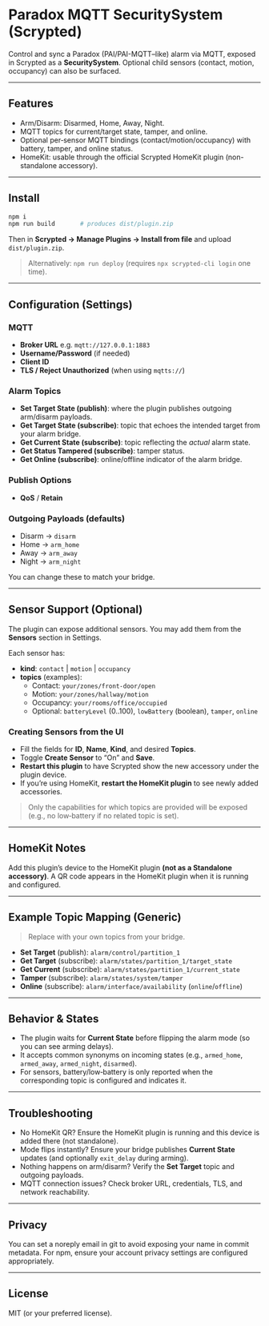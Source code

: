 # Paradox MQTT SecuritySystem (Scrypted)

Control and sync a Paradox (PAI/PAI-MQTT–like) alarm via MQTT, exposed in Scrypted as a **SecuritySystem**. Optional child sensors (contact, motion, occupancy) can also be surfaced.

---

## Features
- Arm/Disarm: Disarmed, Home, Away, Night.
- MQTT topics for current/target state, tamper, and online.
- Optional per‑sensor MQTT bindings (contact/motion/occupancy) with battery, tamper, and online status.
- HomeKit: usable through the official Scrypted HomeKit plugin (non-standalone accessory).

---

## Install
```bash
npm i
npm run build       # produces dist/plugin.zip
```
Then in **Scrypted → Manage Plugins → Install from file** and upload `dist/plugin.zip`.

> Alternatively: `npm run deploy` (requires `npx scrypted-cli login` one time).

---

## Configuration (Settings)
### MQTT
- **Broker URL** e.g. `mqtt://127.0.0.1:1883`
- **Username/Password** (if needed)
- **Client ID**
- **TLS / Reject Unauthorized** (when using `mqtts://`)

### Alarm Topics
- **Set Target State (publish)**: where the plugin publishes outgoing arm/disarm payloads.
- **Get Target State (subscribe)**: topic that echoes the intended target from your alarm bridge.
- **Get Current State (subscribe)**: topic reflecting the *actual* alarm state.
- **Get Status Tampered (subscribe)**: tamper status.
- **Get Online (subscribe)**: online/offline indicator of the alarm bridge.

### Publish Options
- **QoS** / **Retain**

### Outgoing Payloads (defaults)
- Disarm → `disarm`
- Home → `arm_home`
- Away → `arm_away`
- Night → `arm_night`

You can change these to match your bridge.

---

## Sensor Support (Optional)
The plugin can expose additional sensors. You may add them from the **Sensors** section in Settings.

Each sensor has:
- **kind**: `contact` | `motion` | `occupancy`
- **topics** (examples):
  - Contact: `your/zones/front-door/open`
  - Motion: `your/zones/hallway/motion`
  - Occupancy: `your/rooms/office/occupied`
  - Optional: `batteryLevel` (0..100), `lowBattery` (boolean), `tamper`, `online`

### Creating Sensors from the UI
- Fill the fields for **ID**, **Name**, **Kind**, and desired **Topics**.
- Toggle **Create Sensor** to “On” and **Save**.
- **Restart this plugin** to have Scrypted show the new accessory under the plugin device.
- If you’re using HomeKit, **restart the HomeKit plugin** to see newly added accessories.

> Only the capabilities for which topics are provided will be exposed (e.g., no low‑battery if no related topic is set).

---

## HomeKit Notes
Add this plugin’s device to the HomeKit plugin **(not as a Standalone accessory)**. A QR code appears in the HomeKit plugin when it is running and configured.

---

## Example Topic Mapping (Generic)
> Replace with your own topics from your bridge.
- **Set Target** (publish): `alarm/control/partition_1`
- **Get Target** (subscribe): `alarm/states/partition_1/target_state`
- **Get Current** (subscribe): `alarm/states/partition_1/current_state`
- **Tamper** (subscribe): `alarm/states/system/tamper`
- **Online** (subscribe): `alarm/interface/availability` (`online`/`offline`)

---

## Behavior & States
- The plugin waits for **Current State** before flipping the alarm mode (so you can see arming delays).
- It accepts common synonyms on incoming states (e.g., `armed_home`, `armed_away`, `armed_night`, `disarmed`).
- For sensors, battery/low‑battery is only reported when the corresponding topic is configured and indicates it.

---

## Troubleshooting
- No HomeKit QR? Ensure the HomeKit plugin is running and this device is added there (not standalone).
- Mode flips instantly? Ensure your bridge publishes **Current State** updates (and optionally `exit_delay` during arming).
- Nothing happens on arm/disarm? Verify the **Set Target** topic and outgoing payloads.
- MQTT connection issues? Check broker URL, credentials, TLS, and network reachability.

---

## Privacy
You can set a noreply email in git to avoid exposing your name in commit metadata. For npm, ensure your account privacy settings are configured appropriately.

---

## License
MIT (or your preferred license).
